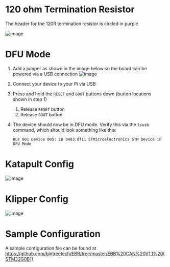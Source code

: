 # 120 ohm Termination Resistor

The header for the 120R termination resistor is circled in purple

![image](https://github.com/Esoterical/voron_canbus/assets/124253477/5d13b4cd-9a86-4b96-bff0-23ffad50acaa)


# DFU Mode
1.  Add a jumper as shown in the image below so the board can be powered via a USB connection
    ![image](https://user-images.githubusercontent.com/124253477/229331918-4239d5dc-b64e-46c9-acd7-b1464d5567d7.png)

2. Connect your device to your Pi via USB
3. Press and hold the `RESET` and `BOOT` buttons down (button locations shown in step 1)
    1. Release `RESET` button
    2. Release `BOOT` button
4. The device should now be in DFU mode. Verify this via the `lsusb` command, which should look something like this:
    ```
    Bus 001 Device 005: ID 0483:df11 STMicroelectronics STM Device in DFU Mode
    ```

# Katapult Config

![image](https://user-images.githubusercontent.com/124253477/228764838-d75c7bc4-a27f-4c3a-b6c8-ef0e78f49f4f.png)


# Klipper Config

![image](https://user-images.githubusercontent.com/124253477/221349102-cd2f4060-9c29-44aa-b722-9883262b2fc3.png)


# Sample Configuration

A sample configuration file can be found at https://github.com/bigtreetech/EBB/tree/master/EBB%20CAN%20V1.1%20(STM32G0B1)
